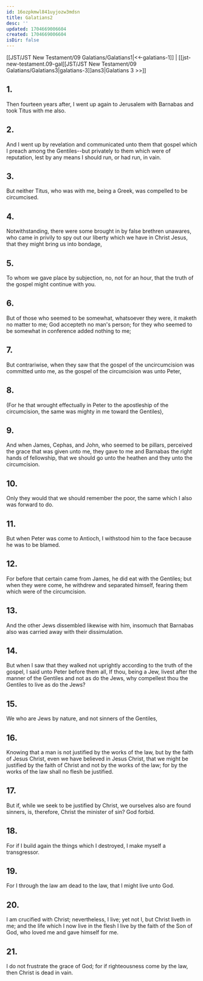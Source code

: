 ```yaml
---
id: 16ozpkmwl841uyjozw3mdsn
title: Galatians2
desc: ''
updated: 1704669006604
created: 1704669006604
isDir: false
---
```

[[JST/JST New Testament/09 Galatians/Galatians1|<<-galatians-1]] | [[jst-new-testament.09-gal[[JST/JST New Testament/09 Galatians/Galatians3|galatians-3]]ans3|Galatians 3 >>]]
## 1.
Then fourteen years after, I went up again to Jerusalem with Barnabas and took Titus with me also.
## 2.
And I went up by revelation and communicated unto them that gospel which I preach among the Gentiles\--but privately to them which were of reputation, lest by any means I should run, or had run, in vain.
## 3.
But neither Titus, who was with me, being a Greek, was compelled to be circumcised.
## 4.
Notwithstanding, there were some brought in by false brethren unawares, who came in privily to spy out our liberty which we have in Christ Jesus, that they might bring us into bondage,
## 5.
To whom we gave place by subjection, no, not for an hour, that the truth of the gospel might continue with you.
## 6.
But of those who seemed to be somewhat, whatsoever they were, it maketh no matter to me; God accepteth no man\'s person; for they who seemed to be somewhat in conference added nothing to me;
## 7.
But contrariwise, when they saw that the gospel of the uncircumcision was committed unto me, as the gospel of the circumcision was unto Peter,
## 8.
(For he that wrought effectually in Peter to the apostleship of the circumcision, the same was mighty in me toward the Gentiles),
## 9.
And when James, Cephas, and John, who seemed to be pillars, perceived the grace that was given unto me, they gave to me and Barnabas the right hands of fellowship, that we should go unto the heathen and they unto the circumcision.
## 10.
Only they would that we should remember the poor, the same which I also was forward to do.
## 11.
But when Peter was come to Antioch, I withstood him to the face because he was to be blamed.
## 12.
For before that certain came from James, he did eat with the Gentiles; but when they were come, he withdrew and separated himself, fearing them which were of the circumcision.
## 13.
And the other Jews dissembled likewise with him, insomuch that Barnabas also was carried away with their dissimulation.
## 14.
But when I saw that they walked not uprightly according to the truth of the gospel, I said unto Peter before them all, If thou, being a Jew, livest after the manner of the Gentiles and not as do the Jews, why compellest thou the Gentiles to live as do the Jews?
## 15.
We who are Jews by nature, and not sinners of the Gentiles,
## 16.
Knowing that a man is not justified by the works of the law, but by the faith of Jesus Christ, even we have believed in Jesus Christ, that we might be justified by the faith of Christ and not by the works of the law; for by the works of the law shall no flesh be justified.
## 17.
But if, while we seek to be justified by Christ, we ourselves also are found sinners, is, therefore, Christ the minister of sin? God forbid.
## 18.
For if I build again the things which I destroyed, I make myself a transgressor.
## 19.
For I through the law am dead to the law, that I might live unto God.
## 20.
I am crucified with Christ; nevertheless, I live; yet not I, but Christ liveth in me; and the life which I now live in the flesh I live by the faith of the Son of God, who loved me and gave himself for me.
## 21.
I do not frustrate the grace of God; for if righteousness come by the law, then Christ is dead in vain.

